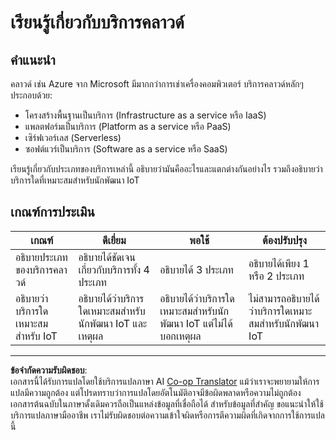 <!--
CO_OP_TRANSLATOR_METADATA:
{
  "original_hash": "bfd35499bd68d7d740242bfea784bbeb",
  "translation_date": "2025-08-27T22:01:44+00:00",
  "source_file": "2-farm/lessons/4-migrate-your-plant-to-the-cloud/assignment.md",
  "language_code": "th"
}
-->
# เรียนรู้เกี่ยวกับบริการคลาวด์

## คำแนะนำ

คลาวด์ เช่น Azure จาก Microsoft มีมากกว่าการเช่าเครื่องคอมพิวเตอร์ บริการคลาวด์หลักๆ ประกอบด้วย:

* โครงสร้างพื้นฐานเป็นบริการ (Infrastructure as a service หรือ IaaS)
* แพลตฟอร์มเป็นบริการ (Platform as a service หรือ PaaS)
* เซิร์ฟเวอร์เลส (Serverless)
* ซอฟต์แวร์เป็นบริการ (Software as a service หรือ SaaS)

เรียนรู้เกี่ยวกับประเภทของบริการเหล่านี้ อธิบายว่ามันคืออะไรและแตกต่างกันอย่างไร รวมถึงอธิบายว่าบริการใดที่เหมาะสมสำหรับนักพัฒนา IoT

## เกณฑ์การประเมิน

| เกณฑ์ | ดีเยี่ยม | พอใช้ | ต้องปรับปรุง |
| ------ | -------- | ------ | ------------ |
| อธิบายประเภทของบริการคลาวด์ | อธิบายได้ชัดเจนเกี่ยวกับบริการทั้ง 4 ประเภท | อธิบายได้ 3 ประเภท | อธิบายได้เพียง 1 หรือ 2 ประเภท |
| อธิบายว่าบริการใดเหมาะสมสำหรับ IoT | อธิบายได้ว่าบริการใดเหมาะสมสำหรับนักพัฒนา IoT และเหตุผล | อธิบายได้ว่าบริการใดเหมาะสมสำหรับนักพัฒนา IoT แต่ไม่ได้บอกเหตุผล | ไม่สามารถอธิบายได้ว่าบริการใดเหมาะสมสำหรับนักพัฒนา IoT |

---

**ข้อจำกัดความรับผิดชอบ**:  
เอกสารนี้ได้รับการแปลโดยใช้บริการแปลภาษา AI [Co-op Translator](https://github.com/Azure/co-op-translator) แม้ว่าเราจะพยายามให้การแปลมีความถูกต้อง แต่โปรดทราบว่าการแปลโดยอัตโนมัติอาจมีข้อผิดพลาดหรือความไม่ถูกต้อง เอกสารต้นฉบับในภาษาดั้งเดิมควรถือเป็นแหล่งข้อมูลที่เชื่อถือได้ สำหรับข้อมูลที่สำคัญ ขอแนะนำให้ใช้บริการแปลภาษามืออาชีพ เราไม่รับผิดชอบต่อความเข้าใจผิดหรือการตีความผิดที่เกิดจากการใช้การแปลนี้